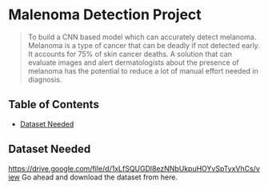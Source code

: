 # Malenoma Detection Project
> To build a CNN based model which can accurately detect melanoma. Melanoma is a type of cancer that can be deadly if not detected early. It accounts for 75% of skin cancer deaths. A solution that can evaluate images and alert dermatologists about the presence of melanoma has the potential to reduce a lot of manual effort needed in diagnosis.


## Table of Contents
* [Dataset Needed](#Dataset)


<!-- You can include any other section that is pertinent to your problem -->
## Dataset Needed 

https://drive.google.com/file/d/1xLfSQUGDl8ezNNbUkpuHOYvSpTyxVhCs/view
Go ahead and download the dataset from here.
